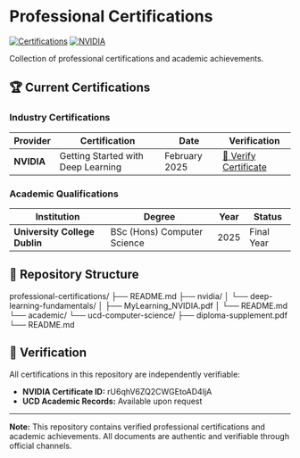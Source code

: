 # Professional Certifications

[![Certifications](https://img.shields.io/badge/Certifications-2-brightgreen.svg )](https://github.com/TArsenii/professional-certifications )
[![NVIDIA](https://img.shields.io/badge/NVIDIA-Deep%20Learning-76B900.svg )](https://github.com/TArsenii/professional-certifications/tree/main/nvidia )

Collection of professional certifications and academic achievements.

## 🏆 **Current Certifications**

### **Industry Certifications**
| Provider | Certification | Date | Verification |
|----------|---------------|------|--------------|
| **NVIDIA** | Getting Started with Deep Learning | February 2025 | [🔗 Verify Certificate](https://learn.nvidia.com/certificates?id=rU6qhV6ZQ2CWGEtoAD4IjA ) |

### **Academic Qualifications**
| Institution | Degree | Year | Status |
|-------------|--------|------|--------|
| **University College Dublin** | BSc (Hons) Computer Science | 2025 | Final Year |

## 📁 **Repository Structure**

professional-certifications/
├── README.md
├── nvidia/
│   └── deep-learning-fundamentals/
│       ├── MyLearning_NVIDIA.pdf
│       └── README.md
└── academic/
└── ucd-computer-science/
├── diploma-supplement.pdf
└── README.md


## 📜 **Verification**

All certifications in this repository are independently verifiable:
- **NVIDIA Certificate ID:** rU6qhV6ZQ2CWGEtoAD4IjA
- **UCD Academic Records:** Available upon request

---

**Note:** This repository contains verified professional certifications and academic achievements. All documents are authentic and verifiable through official channels.
